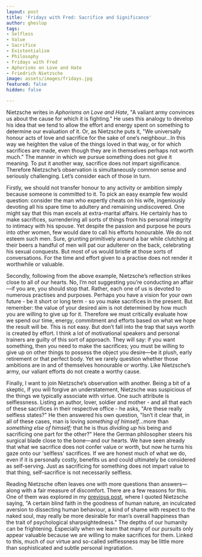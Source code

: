 ```yaml
---
layout: post
title: 'Fridays with Fred: Sacrifice and Significance'
author: gheslop
tags:
- Selfless
- Value
- Sacrifice
- Existentialism
- Philosophy
- Fridays with Fred
- Aphorisms on Love and Hate
- Friedrich Nietzsche
image: assets/images/fridays.jpg
featured: false
hidden: false

---
```

Nietzsche writes in _Aphorisms on Love and Hate_, "A valiant army convinces us about the cause for which it is fighting." He uses this analogy to develop his idea that we tend to allow the effort and energy spent on something to determine our evaluation of it. Or, as Nietzsche puts it, "We universally honour acts of love and sacrifice for the sake of one’s neighbour…In this way we heighten the value of the things loved in that way, or for which sacrifices are made, even though they are in themselves perhaps not worth much." The manner in which we pursue something does not give it meaning. To put it another way, sacrifice does not impart significance. Therefore Nietzsche’s observation is simultaneously common sense and seriously challenging. Let’s consider each of those in turn.

Firstly, we should not transfer honour to any activity or ambition simply because someone is committed to it. To pick an easy example few would question: consider the man who expertly cheats on his wife, ingeniously devoting all his spare time to adultery and remaining undiscovered. One might say that this man excels at extra-marital affairs. He certainly has to make sacrifices, surrendering all sorts of things from his personal integrity to intimacy with his spouse. Yet despite the passion and purpose he pours into other women, few would dare to call his efforts honourable. We do not esteem such men. Sure, grunting primitively around a bar while clutching at their beers a handful of men will pat our adulterer on the back, celebrating his sexual conquests. But most of us would bristle at those sorts of conversations. For the time and effort given to a practise does not render it worthwhile or valuable.

Secondly, following from the above example, Nietzsche’s reflection strikes close to all of our hearts. No, I’m not suggesting you’re conducting an affair—if you are, you should stop that. Rather, each one of us is devoted to numerous practises and purposes. Perhaps you have a vision for your own future - be it short or long term - so you make sacrifices in the present. But remember: the value of your desired aim is not determined by how much you are willing to give up for it. Therefore we must critically evaluate how we spend our time, energy, commitment and efforts based on what we hope the result will be. This is not easy. But don’t fall into the trap that says worth is created by effort. I think a lot of motivational speakers and personal trainers are guilty of this sort of approach. They will say: if you want something, then you need to make the sacrifices; you must be willing to give up on other things to possess the object you desire—be it plush, early retirement or that perfect body. Yet we rarely question whether those ambitions are in and of themselves honourable or worthy. Like Nietzsche’s army, our valiant efforts do not create a worthy cause.

Finally, I want to join Nietzsche’s observation with another. Being a bit of a skeptic, if you will forgive an understatement, Nietzsche was suspicious of the things we typically associate with virtue. One such attribute is selflessness. Listing an author, lover, soldier and mother - and all that each of these sacrifices in their respective office - he asks, "Are these really selfless states?" He then answered his own question, "Isn’t it clear that, in all of these cases, man is loving _something of himself_…more than _something else of himself;_ that he is thus _dividing up_ his being and sacrificing one part for the other?" Here the German philosopher steers his surgical blade close to the bone—and our hearts. We have seen already that what we sacrifice does not confer value or worth, but now he turns his gaze onto our 'selfless' sacrifices. If we are honest much of what we do, even if it is personally costly, benefits us and could ultimately be considered as self-serving. Just as sacrificing for something does not impart value to that thing, self-sacrifice is not necessarily selfless.

Reading Nietzsche often leaves one with more questions than answers—along with a fair measure of discomfort. There are a few reasons for this. One of them was explored in my [previous post](https://rekindle.co.za/content/2020-07-03-nietzsche "Introducing Fridays with Fred"), where I quoted Nietzsche saying, "A certain blind faith in the goodness of human nature, an inculcated aversion to dissecting human behaviour, a kind of shame with respect to the naked soul, may really be more desirable for man’s overall happiness than the trait of psychological sharpsightedness." The depths of our humanity can be frightening. Especially when we learn that many of our pursuits only appear valuable because we are willing to make sacrifices for them. Linked to this, much of our virtue and so-called selflessness may be little more than sophisticated and subtle personal ingratiation.

